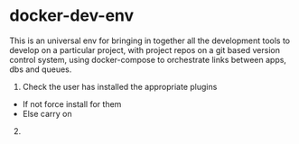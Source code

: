 # docker-dev-env
This is an universal env for bringing in together all the development tools to develop on a particular project, with project repos on a git based version control system, using docker-compose to orchestrate links between apps, dbs and queues.

1. Check the user has installed the appropriate plugins
  * If not force install for them
  * Else carry on
2. 

